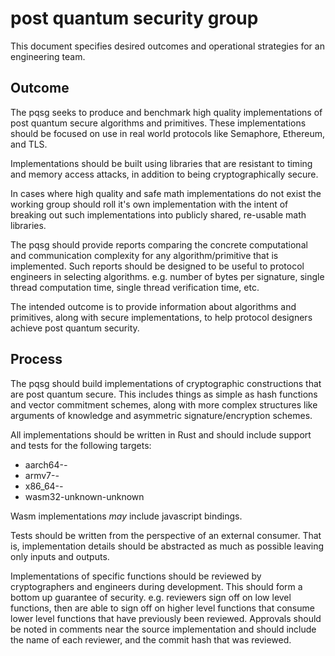 # post quantum security group

This document specifies desired outcomes and operational strategies for an engineering team.

## Outcome

The pqsg seeks to produce and benchmark high quality implementations of post quantum secure algorithms and primitives. These implementations should be focused on use in real world protocols like Semaphore, Ethereum, and TLS.

Implementations should be built using libraries that are resistant to timing and memory access attacks, in addition to being cryptographically secure.

In cases where high quality and safe math implementations do not exist the working group should roll it's own implementation with the intent of breaking out such implementations into publicly shared, re-usable math libraries.

The pqsg should provide reports comparing the concrete computational and communication complexity for any algorithm/primitive that is implemented. Such reports should be designed to be useful to protocol engineers in selecting algorithms. e.g. number of bytes per signature, single thread computation time, single thread verification time, etc.

The intended outcome is to provide information about algorithms and primitives, along with secure implementations, to help protocol designers achieve post quantum security.

## Process

The pqsg should build implementations of cryptographic constructions that are post quantum secure. This includes things as simple as hash functions and vector commitment schemes, along with more complex structures like arguments of knowledge and asymmetric signature/encryption schemes.

All implementations should be written in Rust and should include support and tests for the following targets:
- aarch64-*-*
- armv7-*-*
- x86_64-*-*
- wasm32-unknown-unknown

Wasm implementations _may_ include javascript bindings.

Tests should be written from the perspective of an external consumer. That is, implementation details should be abstracted as much as possible leaving only inputs and outputs.

Implementations of specific functions should be reviewed by cryptographers and engineers during development. This should form a bottom up guarantee of security. e.g. reviewers sign off on low level functions, then are able to sign off on higher level functions that consume lower level functions that have previously been reviewed. Approvals should be noted in comments near the source implementation and should include the name of each reviewer, and the commit hash that was reviewed.


